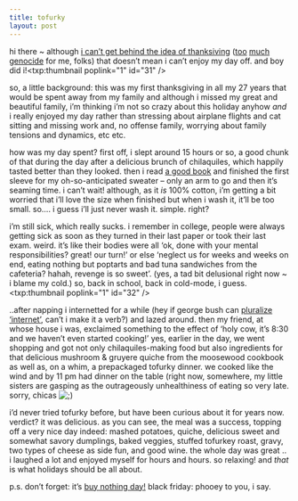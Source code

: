 ```yaml
---
title: tofurky
layout: post
---
```


hi there ~ although [i can&#8217;t get behind the idea of thanksiving][1] ([too][2] [much][3] [genocide][4] for me, folks) that doesn&#8217;t mean i can&#8217;t enjoy my day off. and boy did i!<span class="pic"><txp:thumbnail poplink="1" id="31" /></span> 

so, a little background: this was my first thanksgiving in all my 27 years that would be spent away from my family and although i missed my great and beautiful family, i&#8217;m thinking i&#8217;m not so crazy about this holiday anyhow *and* i really enjoyed my day rather than stressing about airplane flights and cat sitting and missing work and, no offense family, worrying about family tensions and dynamics, etc etc. 

how was my day spent? first off, i slept around 15 hours or so, a good chunk of that during the day after a delicious brunch of chilaquiles, which happily tasted better than they looked. then i read [a good book][5] and finished the first sleeve for my oh-so-anticipated sweater &#8211; only an arm to go and then it&#8217;s seaming time. i can&#8217;t wait! although, as it *is* 100% cotton, i&#8217;m getting a bit worried that i&#8217;ll love the size when finished but when i wash it, it&#8217;ll be too small. so&#8230;. i guess i&#8217;ll just never wash it. simple. right? 

i&#8217;m still sick, which really sucks. i remember in college, people were always getting sick as soon as they turned in their last paper or took their last exam. weird. it&#8217;s like their bodies were all &#8216;ok, done with your mental responsibilities? great! our turn!&#8217; or else &#8216;neglect us for weeks and weeks on end, eating nothing but poptarts and bad tuna sandwiches from the cafeteria? hahah, revenge is so sweet&#8217;. (yes, a tad bit delusional right now ~ i blame my cold.) so, back in school, back in cold-mode, i guess.<span class="pic"><txp:thumbnail poplink="1" id="32" /></span>

..after napping i internetted for a while (hey if george bush can [pluralize &#8216;internet&#8217;][6], can&#8217;t i make it a verb?) and lazed around. then my friend, at whose house i was, exclaimed something to the effect of &#8216;holy cow, it&#8217;s 8:30 and we haven&#8217;t even started cooking!&#8217; yes, earlier in the day, we went shopping and got not only chilaquiles-making food but also ingredients for that delicious mushroom & gruyere quiche from the moosewood cookbook as well as, on a whim, a prepackaged tofurky dinner. we cooked like the wind and by 11 pm had dinner on the table (right now, somewhere, my little sisters are gasping as the outrageously unhealthiness of eating so very late. sorry, chicas <img src="http://localhost:8888/wordpress/wp-includes/images/smilies/icon_wink.gif" alt=";)" class="wp-smiley" />

i&#8217;d never tried tofurky before, but have been curious about it for years now. verdict? it was delicious. as you can see, the meal was a success, topping off a very nice day indeed: mashed potatoes, quiche, delicious sweet and somewhat savory dumplings, baked veggies, stuffed tofurkey roast, gravy, two types of cheese as side fun, and good wine. the whole day was great .. i laughed a lot and enjoyed myself for hours and hours. so relaxing! and *that* is what holidays should be all about.

p.s. don&#8217;t forget: it&#8217;s [buy nothing day!][7] black friday: phooey to you, i say.

 [1]: http://mellowtrouble.net/article/141/gobble-gobble-ahhhh
 [2]: http://www.counterpunch.org/cohen11272003.html
 [3]: http://www.progressive.org/pmpdvwc0.htm
 [4]: http://www.counterpunch.org/brook1126.html
 [5]: http://www.mellowtrouble.net/booklist/oddbook.php/book/38
 [6]: http://www.dubyaspeak.com/debater.shtml
 [7]: http://www.adbusters.org/metas/eco/bnd/